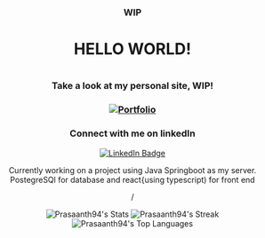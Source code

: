 <div align="center">

<h3>WIP</h3>
  <h1>HELLO WORLD!<h1>
<h3>Take a look at my personal site, WIP!<h3>
  <a href="https://portfolio-p3bx0gens-prasaanth94s-projects.vercel.app/#"> <img src="https://img.shields.io/badge/%27Portfolio-20B2AA?style=for-the-badge" alt="Portfolio"/></a>
  
<h3>Connect with me on linkedIn</h3>
<a href="https://linkedin.com/in/m-prasaanth"> <img src="https://img.shields.io/badge/LinkedIn-blue?style=for-the-badge&logo=linkedin&logoColor=white" alt="LinkedIn Badge"/></a>

<P>Currently working on a project using Java Springboot as my server. PostegreSQl for database and react{using typescript) for front end</P>
/<div>

![Prasaanth94's Stats](https://github-readme-stats.vercel.app/api?username=Prasaanth94&theme=vue-dark&show_icons=true&hide_border=true&count_private=true)
![Prasaanth94's Streak](https://github-readme-streak-stats.herokuapp.com/?user=Prasaanth94&theme=vue-dark&hide_border=true)
![Prasaanth94's Top Languages](https://github-readme-stats.vercel.app/api/top-langs/?username=Prasaanth94&theme=vue-dark&show_icons=true&hide_border=true&layout=compact)
